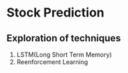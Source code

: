 # Stock Prediction

## Exploration of techniques 

1. LSTM(Long Short Term Memory)
2. Reenforcement Learning
